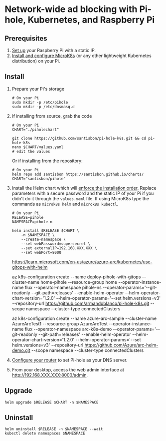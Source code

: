 # Network-wide ad blocking with Pi-hole, Kubernetes, and Raspberry Pi

## Prerequisites
1. [Set up](https://santisbon.github.io/reference/rpi/) your Raspberry Pi with a static IP.
2. [Install and configure MicroK8s](https://santisbon.github.io/reference/k8s/#microk8s) (or any other lightweight Kubernetes distribution) on your Pi.

## Install

1. Prepare your Pi's storage
    ```shell
    # On your Pi
    sudo mkdir -p /etc/pihole
    sudo mkdir -p /etc/dnsmasq.d
    ```
2. If installing from source, grab the code
    ```shell
    # On your Pi
    CHART="./piholechart"

    git clone https://github.com/santisbon/pi-hole-k8s.git && cd pi-hole-k8s
    nano $CHART/values.yaml
    # edit the values
    ```
    Or if installing from the repository:
    ```shell
    # On your Pi
    helm repo add santisbon https://santisbon.github.io/charts/
    CHART="santisbon/pihole"
    ```
3. Install the Helm chart which will [enforce the installation order](https://helm.sh/docs/intro/using_helm). Replace parameters with a secure password and the static IP of your Pi if you didn't do it through the `values.yaml` file. If using MicroK8s type the commands as `microk8s helm` and `microk8s kubectl`.
    ```shell
    # On your Pi
    RELEASE=pihole
    NAMESPACE=pihole-n

    helm install $RELEASE $CHART \
        -n $NAMESPACE \
        --create-namespace \
        --set webPassword=supersecret \
        --set externalIP=192.168.XXX.XXX \
        --set webPort=8000
    ```

    https://learn.microsoft.com/en-us/azure/azure-arc/kubernetes/use-gitops-with-helm 

    az k8s-configuration create --name deploy-pihole-with-gitops --cluster-name home-pihole --resource-group home --operator-instance-name flux --operator-namespace pihole-ns --operator-params='--git-readonly --git-path=releases' --enable-helm-operator --helm-operator-chart-version='1.2.0' --helm-operator-params='--set helm.versions=v3' --repository-url https://github.com/armandoblanco/pi-hole-k8s.git --scope namespace --cluster-type connectedClusters


    az k8s-configuration create --name azure-arc-sample --cluster-name AzureArcTest1 --resource-group AzureArcTest --operator-instance-name flux --operator-namespace arc-k8s-demo --operator-params='--git-readonly --git-path=releases' --enable-helm-operator --helm-operator-chart-version='1.2.0' --helm-operator-params='--set helm.versions=v3' --repository-url https://github.com/Azure/arc-helm-demo.git --scope namespace --cluster-type connectedClusters


4. [Configure your router](https://docs.pi-hole.net/routers/asus/) to set Pi-hole as your DNS server.
5. From your desktop, access the web admin interface at http://192.168.XXX.XXX:8000/admin.

## Upgrade
```shell
helm upgrade $RELEASE $CHART -n $NAMESPACE
```

## Uninstall
```shell
helm uninstall $RELEASE -n $NAMESPACE --wait
kubectl delete namespaces $NAMESPACE
```

